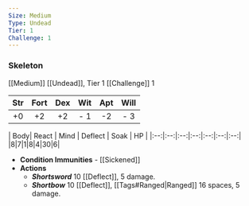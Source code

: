 ```yaml
---
Size: Medium
Type: Undead
Tier: 1
Challenge: 1
---
```


### Skeleton
[[Medium]] [[Undead]], Tier 1 [[Challenge]] 1

| Str | Fort | Dex | Wit | Apt | Will |
|:--:|:--:|:--:|:--:|:--:|:--:|
|+0|+2|+2|- 1|-2|- 3|

| Body| React | Mind | Deflect | Soak | HP |
|:--:|:--:|:--:|:--:|:--:|:--:|:--:|
|8|7|1|8|4|30|6|

- **Condition Immunities** - [[Sickened]] 
- **Actions**
	- ***Shortsword*** 10 [[Deflect]], 5 damage.
	- ***Shortbow*** 10 [[Deflect]], [[Tags#Ranged|Ranged]] 16 spaces, 5 damage.